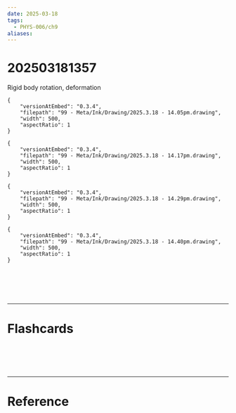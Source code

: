 ```yaml
---
date: 2025-03-18
tags:
  - PHYS-006/ch9
aliases:
---
```

# 202503181357
Rigid body rotation, deformation


```handdrawn-ink
{
	"versionAtEmbed": "0.3.4",
	"filepath": "99 - Meta/Ink/Drawing/2025.3.18 - 14.05pm.drawing",
	"width": 500,
	"aspectRatio": 1
}
```


```handdrawn-ink
{
	"versionAtEmbed": "0.3.4",
	"filepath": "99 - Meta/Ink/Drawing/2025.3.18 - 14.17pm.drawing",
	"width": 500,
	"aspectRatio": 1
}
```



```handdrawn-ink
{
	"versionAtEmbed": "0.3.4",
	"filepath": "99 - Meta/Ink/Drawing/2025.3.18 - 14.29pm.drawing",
	"width": 500,
	"aspectRatio": 1
}
```


```handdrawn-ink
{
	"versionAtEmbed": "0.3.4",
	"filepath": "99 - Meta/Ink/Drawing/2025.3.18 - 14.40pm.drawing",
	"width": 500,
	"aspectRatio": 1
}
```

# ‌
---
# Flashcards


# ‌
---
# Reference
